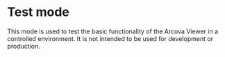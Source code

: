 # Test mode

This mode is used to test the basic functionality of the Arcova Viewer
in a controlled environment. It is not intended to be used for
development or production.
